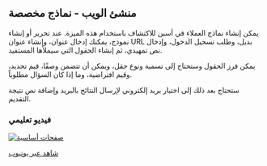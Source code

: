 ## منشئ الويب - نماذج مخصصة

يمكن إنشاء نماذج العملاء في أسبن للاكتشاف باستخدام هذه الميزة. عند تحرير أو إنشاء نموذج، يمكنك إدخال عنوان، وإنشاء عنوان URL بديل، وطلب تسجيل الدخول، وإدخال نص تمهيدي، ثم إنشاء الحقول التي سيملأها المستفيد.

يمكن فرز الحقول وستحتاج إلى تسمية ونوع حقل، ويمكن أن تتضمن وصفًا، قيم تحديد، وقيم افتراضية، وما إذا كان السؤال مطلوباً.

ستحتاج بعد ذلك إلى اختيار بريد إلكتروني لإرسال النتائج بالبريد وإضافة نص نتيجة التقديم.

### فيديو تعليمي

[![صفحات أساسية](/manual/images/custom-forms.jpg)](https://youtu.be/qgCvLGfeK3k)

[شاهد عبر يوتيوب](https://youtu.be/qgCvLGfeK3k)
